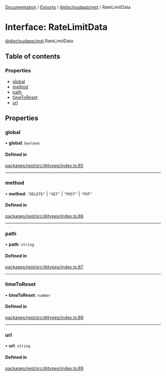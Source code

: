 [Documentation](../README.md) / [Exports](../modules.md) / [@discloudapp/rest](../modules/discloudapp_rest.md) / RateLimitData

# Interface: RateLimitData

[@discloudapp/rest](../modules/discloudapp_rest.md).RateLimitData

## Table of contents

### Properties

- [global](discloudapp_rest.RateLimitData.md#global)
- [method](discloudapp_rest.RateLimitData.md#method)
- [path](discloudapp_rest.RateLimitData.md#path)
- [timeToReset](discloudapp_rest.RateLimitData.md#timetoreset)
- [url](discloudapp_rest.RateLimitData.md#url)

## Properties

### global

• **global**: `boolean`

#### Defined in

[packages/rest/src/@types/index.ts:85](https://github.com/discloud/discloud.app/blob/e5beb23/packages/rest/src/@types/index.ts#L85)

___

### method

• **method**: ``"DELETE"`` \| ``"GET"`` \| ``"POST"`` \| ``"PUT"``

#### Defined in

[packages/rest/src/@types/index.ts:86](https://github.com/discloud/discloud.app/blob/e5beb23/packages/rest/src/@types/index.ts#L86)

___

### path

• **path**: `string`

#### Defined in

[packages/rest/src/@types/index.ts:87](https://github.com/discloud/discloud.app/blob/e5beb23/packages/rest/src/@types/index.ts#L87)

___

### timeToReset

• **timeToReset**: `number`

#### Defined in

[packages/rest/src/@types/index.ts:88](https://github.com/discloud/discloud.app/blob/e5beb23/packages/rest/src/@types/index.ts#L88)

___

### url

• **url**: `string`

#### Defined in

[packages/rest/src/@types/index.ts:89](https://github.com/discloud/discloud.app/blob/e5beb23/packages/rest/src/@types/index.ts#L89)

